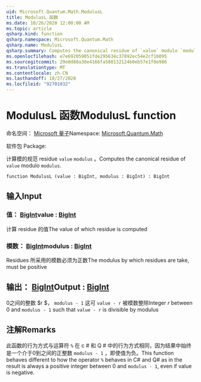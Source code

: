 ```yaml
---
uid: Microsoft.Quantum.Math.ModulusL
title: ModulusL 函数
ms.date: 10/26/2020 12:00:00 AM
ms.topic: article
qsharp.kind: function
qsharp.namespace: Microsoft.Quantum.Math
qsharp.name: ModulusL
qsharp.summary: Computes the canonical residue of `value` modulo `modulus`.
ms.openlocfilehash: e7e692059051fde295634c37892ec54e2cf1b095
ms.sourcegitcommit: 29e0d88a30e4166fa580132124b0eb57e1f0e986
ms.translationtype: MT
ms.contentlocale: zh-CN
ms.lasthandoff: 10/27/2020
ms.locfileid: "92701032"
---
```

# <a name="modulusl-function"></a><span data-ttu-id="088ee-102">ModulusL 函数</span><span class="sxs-lookup"><span data-stu-id="088ee-102">ModulusL function</span></span>

<span data-ttu-id="088ee-103">命名空间： [Microsoft 量子](xref:Microsoft.Quantum.Math)</span><span class="sxs-lookup"><span data-stu-id="088ee-103">Namespace: [Microsoft.Quantum.Math](xref:Microsoft.Quantum.Math)</span></span>

<span data-ttu-id="088ee-104">软件包 [](https://nuget.org/packages/)</span><span class="sxs-lookup"><span data-stu-id="088ee-104">Package: [](https://nuget.org/packages/)</span></span>


<span data-ttu-id="088ee-105">计算模的规范 residue `value` `modulus` 。</span><span class="sxs-lookup"><span data-stu-id="088ee-105">Computes the canonical residue of `value` modulo `modulus`.</span></span>

```qsharp
function ModulusL (value : BigInt, modulus : BigInt) : BigInt
```


## <a name="input"></a><span data-ttu-id="088ee-106">输入</span><span class="sxs-lookup"><span data-stu-id="088ee-106">Input</span></span>

### <a name="value--bigint"></a><span data-ttu-id="088ee-107">值： [BigInt](xref:microsoft.quantum.lang-ref.bigint)</span><span class="sxs-lookup"><span data-stu-id="088ee-107">value : [BigInt](xref:microsoft.quantum.lang-ref.bigint)</span></span>

<span data-ttu-id="088ee-108">计算 residue 的值</span><span class="sxs-lookup"><span data-stu-id="088ee-108">The value of which residue is computed</span></span>


### <a name="modulus--bigint"></a><span data-ttu-id="088ee-109">模数： [BigInt](xref:microsoft.quantum.lang-ref.bigint)</span><span class="sxs-lookup"><span data-stu-id="088ee-109">modulus : [BigInt](xref:microsoft.quantum.lang-ref.bigint)</span></span>

<span data-ttu-id="088ee-110">Residues 所采用的模数必须为正数</span><span class="sxs-lookup"><span data-stu-id="088ee-110">The modulus by which residues are take, must be positive</span></span>



## <a name="output--bigint"></a><span data-ttu-id="088ee-111">输出： [BigInt](xref:microsoft.quantum.lang-ref.bigint)</span><span class="sxs-lookup"><span data-stu-id="088ee-111">Output : [BigInt](xref:microsoft.quantum.lang-ref.bigint)</span></span>

<span data-ttu-id="088ee-112">0之间的整数 $r $， `modulus - 1` 这可 `value - r` 被模数整除</span><span class="sxs-lookup"><span data-stu-id="088ee-112">Integer $r$ between 0 and `modulus - 1` such that `value - r` is divisible by modulus</span></span>

## <a name="remarks"></a><span data-ttu-id="088ee-113">注解</span><span class="sxs-lookup"><span data-stu-id="088ee-113">Remarks</span></span>

<span data-ttu-id="088ee-114">此函数的行为方式与运算符 `%` 在 c # 和 Q # 中的行为方式相同，因为结果中始终是一个介于0到之间的正整数 `modulus - 1` ，即使值为负。</span><span class="sxs-lookup"><span data-stu-id="088ee-114">This function behaves different to how the operator `%` behaves in C# and Q# as in the result is always a positive integer between 0 and `modulus - 1`, even if value is negative.</span></span>